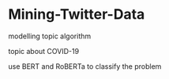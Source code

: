# Mining-Twitter-Data

modelling topic algorithm 

topic about COVID-19


use BERT and RoBERTa to classify the problem

